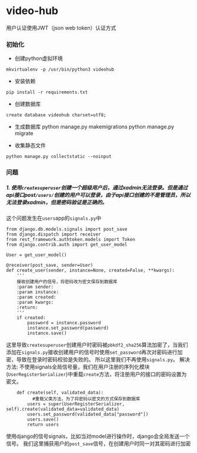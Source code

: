 # video-hub

用户认证使用JWT（json web token）认证方式

### 初始化

- 创建python虚拟环境
```angular2html
mkvirtualenv -p /usr/bin/python3 videohub
```

- 安装依赖
```
pip install -r requirements.txt
```

- 创建数据库
```angular2html
create database videohub charset=utf8;
```
- 生成数据库
python manage.py makemigrations
python manage.py migrate

- 收集静态文件
```
python manage.py collectstatic --noinput
```

### 问题

##### 1. 使用`createsuperuser`创建一个超级用户后，通过xadmin无法登录。但是通过api接口post`/users/`创建的用户可以登录，由于api接口创建的不是管理员，所以无法登录xadmin，但是密码验证是正确的。

这个问题发生在`users`app的`signals.py`中
```angular2html
from django.db.models.signals import post_save
from django.dispatch import receiver
from rest_framework.authtoken.models import Token
from django.contrib.auth import get_user_model

User = get_user_model()

@receiver(post_save, sender=User)
def create_user(sender, instance=None, created=False, **kwargs):
    '''
    接收创建用户的信号，将密码改为密文保存到数据库
    :param sender:
    :param instance:
    :param created:
    :param kwargs:
    :return:
    '''
    if created:
        password = instance.password
        instance.set_password(password)
        instance.save()
```

这里导致`createsuperuser`创建用户时密码被`pbkdf2_sha256`算法加密了，当我们添加在`signals.py`接收创建用户的信号时使用`set_password`再次对密码进行加密，导致在登录时密码校验是失败的。
所以这里我们不再使用`signals.py`。
解决方法:
不使用signals全局信号量，我们在用户注册的序列化模块(`UserRegisterSerializer`)中重载`create`方法，将注册用户的接口的密码设置为密文。
```angular2html
    def create(self, validated_data):
          #重载父类方法，为了将密码以密文的方式保存到数据库
        users = super(UserRegisterSerializer, self).create(validated_data=validated_data)
        users.set_password(validated_data["password"])
        users.save()
        return users
```

使用django的信号signals，比如当对model进行操作时，django会全局发送一个信号。
我们这里捕获用户的`post_save`信号，在创建用户时同一对其密码进行加密